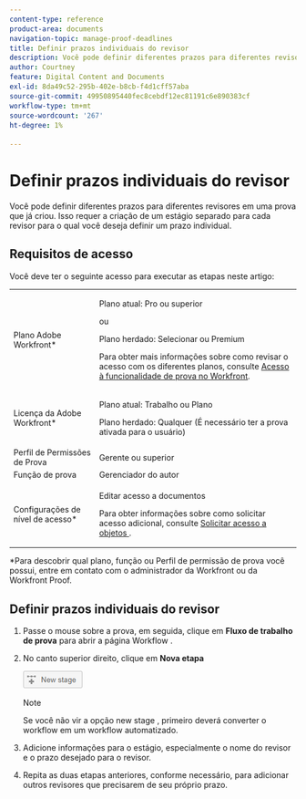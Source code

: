 ```yaml
---
content-type: reference
product-area: documents
navigation-topic: manage-proof-deadlines
title: Definir prazos individuais do revisor
description: Você pode definir diferentes prazos para diferentes revisores em uma prova que já criou. Isso requer a criação de um estágio separado para cada revisor para o qual você deseja definir um prazo individual.
author: Courtney
feature: Digital Content and Documents
exl-id: 8da49c52-295b-402e-b8cb-f4d1cff57aba
source-git-commit: 49950895440fec8cebdf12ec81191c6e890383cf
workflow-type: tm+mt
source-wordcount: '267'
ht-degree: 1%

---
```


# Definir prazos individuais do revisor

Você pode definir diferentes prazos para diferentes revisores em uma prova que já criou. Isso requer a criação de um estágio separado para cada revisor para o qual você deseja definir um prazo individual.

## Requisitos de acesso

Você deve ter o seguinte acesso para executar as etapas neste artigo:

<table style="table-layout:auto"> 
 <col> 
 <col> 
 <tbody> 
  <tr> 
   <td role="rowheader">Plano Adobe Workfront*</td> 
   <td> <p>Plano atual: Pro ou superior</p> <p>ou</p> <p>Plano herdado: Selecionar ou Premium</p> <p>Para obter mais informações sobre como revisar o acesso com os diferentes planos, consulte <a href="/help/quicksilver/administration-and-setup/manage-workfront/configure-proofing/access-to-proofing-functionality.md" class="MCXref xref">Acesso à funcionalidade de prova no Workfront</a>.</p> </td> 
  </tr> 
  <tr> 
   <td role="rowheader">Licença da Adobe Workfront*</td> 
   <td> <p>Plano atual: Trabalho ou Plano</p> <p>Plano herdado: Qualquer (É necessário ter a prova ativada para o usuário)</p> </td> 
  </tr> 
  <tr> 
   <td role="rowheader">Perfil de Permissões de Prova </td> 
   <td>Gerente ou superior</td> 
  </tr> 
  <tr> 
   <td role="rowheader">Função de prova</td> 
   <td>Gerenciador do autor</td> 
  </tr> 
  <tr> 
   <td role="rowheader">Configurações de nível de acesso*</td> 
   <td> <p>Editar acesso a documentos</p> <p>Para obter informações sobre como solicitar acesso adicional, consulte <a href="../../../../workfront-basics/grant-and-request-access-to-objects/request-access.md" class="MCXref xref">Solicitar acesso a objetos </a>.</p> </td> 
  </tr> 
 </tbody> 
</table>

&#42;Para descobrir qual plano, função ou Perfil de permissão de prova você possui, entre em contato com o administrador da Workfront ou da Workfront Proof.

## Definir prazos individuais do revisor

1. Passe o mouse sobre a prova, em seguida, clique em **Fluxo de trabalho de prova** para abrir a página Workflow .
1. No canto superior direito, clique em **Nova etapa**

   ![New_Stage_button.png](assets/new-stage-button.png)

   >[!NOTE]
   >
   >Se você não vir a opção new stage , primeiro deverá converter o workflow em um workflow automatizado.

1. Adicione informações para o estágio, especialmente o nome do revisor e o prazo desejado para o revisor.
1. Repita as duas etapas anteriores, conforme necessário, para adicionar outros revisores que precisarem de seu próprio prazo.
